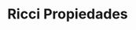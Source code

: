 ---
title: "Ricci Propiedades"
url: /ciudad-autonoma-de-buenos-aires/ricci-propiedades/
shop: Immobilien
---